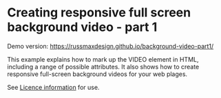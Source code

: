 # Creating responsive full screen background video - part 1

Demo version: https://russmaxdesign.github.io/background-video-part1/

This example explains how to mark up the VIDEO element in HTML, including a range of possible attributes. It also shows how to create responsive full-screen background videos for your web plages.

See [Licence information](LICENCE.md) for use.
